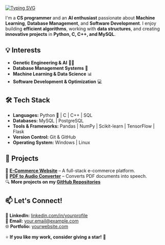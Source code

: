 [![Typing SVG](https://readme-typing-svg.demolab.com?font=Fira+Code&duration=4500&pause=900&width=435&lines=Hey+there!+%E2%9C%A8+I+am+Harsidak+Singh+%E2%9C%A8;Welcome+to+my+profile!+%F0%9F%92%BB;Turning+data+into+actionable+insights+%F0%9F%8F%86)](https://git.io/typing-svg)

I'm a **CS programmer** and an **AI enthusiast** passionate about **Machine Learning**, **Database Management**, and **Software Development**. I enjoy building **efficient algorithms**, working with **data structures**, and creating **innovative projects** in **Python, C, C++, and MySQL**.

## 💡 Interests
- **Genetic Engineering & AI** 🔬🤖
- **Database Management Systems** 💾
- **Machine Learning & Data Science** 📊
- **Software Development & Optimization** 💻

## 🛠️ Tech Stack
- **Languages:** Python 🐍 | C | C++ | SQL
- **Databases:** MySQL | PostgreSQL
- **Tools & Frameworks:** Pandas | NumPy | Scikit-learn | TensorFlow | Flask
- **Version Control:** Git & GitHub
- **Operating System:** Windows | Linux

## 📌 Projects
🚀 **[E-Commerce Website](https://github.com/yourusername/ecommerce-project)** – A full-stack e-commerce platform.  
📖 **[PDF to Audio Converter](https://github.com/yourusername/pdf-audio-converter)** – Converts PDF documents into speech.  
🔍 **More projects on my [GitHub Repositories](https://github.com/yourusername?tab=repositories)**

## 📫 Let's Connect!
💼 **LinkedIn:** [linkedin.com/in/yourprofile](https://linkedin.com/in/yourprofile)  
📧 **Email:** your.email@example.com  
🌐 **Portfolio:** [yourwebsite.com](https://yourwebsite.com)  

⭐ **If you like my work, consider giving a star!** 🌟

